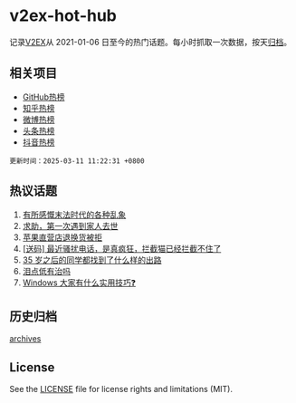 # v2ex-hot-hub

 记录[V2EX](https://www.v2ex.com/)从 2021-01-06 日至今的热门话题。每小时抓取一次数据，按天[归档](archives)。
 
 ## 相关项目

- [GitHub热榜](https://github.com/lonnyzhang423/github-hot-hub)
- [知乎热榜](https://github.com/lonnyzhang423/zhihu-hot-hub)
- [微博热榜](https://github.com/lonnyzhang423/weibo-hot-hub)
- [头条热榜](https://github.com/lonnyzhang423/toutiao-hot-hub)
- [抖音热榜](https://github.com/lonnyzhang423/douyin-hot-hub)


 `更新时间：2025-03-11 11:22:31 +0800`

## 热议话题

1. [有所感慨末法时代的各种乱象](https://www.v2ex.com/t/1117254)
1. [求助，第一次遇到家人去世](https://www.v2ex.com/t/1117397)
1. [苹果直营店退换货被拒](https://www.v2ex.com/t/1117299)
1. [[送码] 最近骚扰电话，是真疯狂，拦截猫已经拦截不住了](https://www.v2ex.com/t/1117262)
1. [35 岁之后的同学都找到了什么样的出路](https://www.v2ex.com/t/1117247)
1. [泪点低有治吗](https://www.v2ex.com/t/1117416)
1. [Windows 大家有什么实用技巧❓](https://www.v2ex.com/t/1117268)

## 历史归档

[archives](archives)

## License

See the [LICENSE](LICENSE) file for license rights and limitations (MIT).
